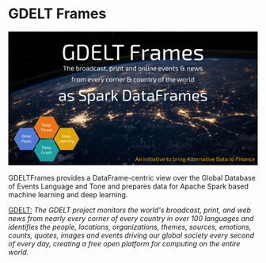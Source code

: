 # GDELT Frames

<img src="https://github.com/predictiveworks/gdelt-frames/blob/main/images/gdelt-frames-2021-07-20.png" width="600" alt="GDELT-Frames">

GDELTFrames provides a DataFrame-centric view over the Global Database of Events Language and Tone and prepares data 
for Apache Spark based machine learning and deep learning.

[GDELT:](www.gdeltproject.org) *The GDELT project monitors the world's broadcast, print, and web news from nearly every corner of every country in over 100 languages and identifies the people, locations, organizations, themes, sources, emotions, counts, quotes, images and events driving our global society every second of every day, creating a free open platform for computing on the entire world.*
